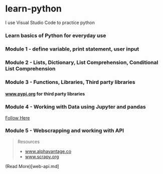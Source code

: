 # learn-python
I use Visual Studio Code to practice python

### Learn basics of Python for everyday use

### Module 1 - define variable, print statement, user input


### Module 2 - Lists, Dictionary, List Comprehension, Conditional List Comprehension


### Module 3 - Functions, Libraries, Third party libraries
#### www.pypi.org for third party libraries 


### Module 4 - Working with Data using Jupyter and pandas 
[Follow Here](https://github.com/utkaln/learn-python/blob/master/Jupiter-Pandas.md)


### Module 5 - Webscrapping and working with API
> Resources
> * www.alphavantage.co
> * www.scrapy.org 

(Read More)[web-api.md]




